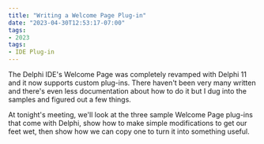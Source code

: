 ```yaml
---
title: "Writing a Welcome Page Plug-in"
date: "2023-04-30T12:53:17-07:00"
tags:
- 2023
tags:
- IDE Plug-in
---
```


The Delphi IDE's Welcome Page was completely revamped with Delphi 11 and it now supports custom plug-ins. There haven't been very many written and there's even less documentation about how to do it but I dug into the samples and figured out a few things.

At tonight's meeting, we'll look at the three sample Welcome Page plug-ins that come with Delphi, show how to make simple modifications to get our feet wet, then show how we can copy one to turn it into something useful.

